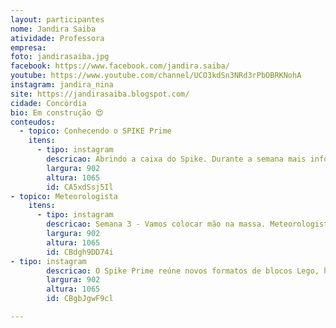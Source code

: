 ```yaml
---
layout: participantes
nome: Jandira Saiba
atividade: Professora
empresa: 
foto: jandirasaiba.jpg
facebook: https://www.facebook.com/jandira.saiba/
youtube: https://www.youtube.com/channel/UCO3kdSn3NRd3rPbOBRKNohA 
instagram: jandira_nina
site: https://jandirasaiba.blogspot.com/
cidade: Concórdia
bio: Em construção 😍
conteudos:
  - topico: Conhecendo o SPIKE Prime
    itens: 
      - tipo: instagram
        descricao: Abrindo a caixa do Spike. Durante a semana mais informações, falando um pouco mais detalhado de cada peça. 😍😍😍😍😍.
        largura: 902
        altura: 1065
        id: CA5xdSsj5Il
- topico: Meteorologista
    itens: 
      - tipo: instagram
        descricao: Semana 3 - Vamos colocar mão na massa. Meteorologista para iniciar a semana de Construção. Já que o SPIKE veio para acelerar ainda mais a aprendizagem STEM ( integração das disciplinas de ciências, matemática, artes, tecnologias e engenharias). Segue as algumas informações sobre a montagem escolhida. <br>Meteorologista - o profissional que estuda a atmosfera seus fenômenos e interação. Qual é a função de um meteorologista? O meteorologista tem as atividades relacionadas às ciências atmosféricas, ou seja, estuda e pesquisa sobre as áreas meteorológicas e climatológicas; está diretamente ligado as previsões do clima e tempo; para todo o território nacional, é responsável por monitorar as condições meteorológicas; suas pesquisas..<br>A faixa salarial do Meteorologista CBO 2133-15 fica entre R$ 4.384,00 salário mediana da pesquisa e o teto salarial de R$ 11.353,07, sendo que R$ 4.735,93 é a média do piso salarial 2020 de acordos, convenções coletivas e dissídios levando em conta profissionais com carteira assinada em regime CLT de todo o Brasil.<br> A graduação em Meteorologia tem duração de quatro anos. Como as previsões são feitas com base em cálculos, a carga horária de Matemática e Física é grande e de extrema importância. Os primeiros anos possuem foco maior em disciplinas das Ciências Exatas.<br> Os instrumentos meteorológicos são instrumentos científicos utilizados no estudo do clima. Estudar o tempo requer o uso de equipamentos que podem medir coisas como direção do vento, umidade, pressão atmosférica, radiação solar, precipitação, temperatura, velocidade do vento, e assim por diante. 
        largura: 902
        altura: 1065
        id: CBdgh9DD74i
- tipo: instagram
        descricao: O Spike Prime reúne novos formatos de blocos Lego, hardware simples de utilizar e linguagem de programação intuitiva do tipo arraste e solte baseada em Scratch. Formado por um Hub programável, sensores e motores, altamente precisos que, juntamente com uma grande variedade de elementos de construção coloridos da Lego Education, permite que os alunos projetem e construam robôs divertidos, dispositivos dinâmicos e outros modelos interativos. Vamos brincar?
        largura: 902
        altura: 1065
        id: CBgbJgwF9cl

---
```

